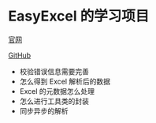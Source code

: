 # EasyExcel 的学习项目

[官网](https://easyexcel.opensource.alibaba.com/)

[GitHub](https://github.com/alibaba/easyexcel)

* 校验错误信息需要完善
* 怎么得到 Excel 解析后的数据
* Excel 的元数据怎么处理
* 怎么进行工具类的封装
* 同步异步的解析
